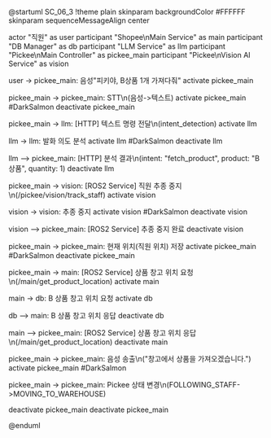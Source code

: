 @startuml SC_06_3
!theme plain
skinparam backgroundColor #FFFFFF
skinparam sequenceMessageAlign center

actor "직원" as user
participant "Shopee\nMain Service" as main
participant "DB Manager" as db
participant "LLM Service" as llm
participant "Pickee\nMain Controller" as pickee_main
participant "Pickee\nVision AI Service" as vision

user -> pickee_main: 음성"피키야, B상품 1개 가져다줘"
activate pickee_main

pickee_main -> pickee_main: STT\n(음성->텍스트)
activate pickee_main #DarkSalmon
deactivate pickee_main

pickee_main -> llm: [HTTP] 텍스트 명령 전달\n(intent_detection)
activate llm

llm -> llm: 발화 의도 분석
activate llm #DarkSalmon
deactivate llm

llm --> pickee_main: [HTTP] 분석 결과\n(intent: "fetch_product", product: "B상품", quantity: 1)
deactivate llm

pickee_main -> vision: [ROS2 Service] 직원 추종 중지\n(/pickee/vision/track_staff)
activate vision

vision -> vision: 추종 중지
activate vision #DarkSalmon
deactivate vision

vision --> pickee_main: [ROS2 Service] 추종 중지 완료
deactivate vision

pickee_main -> pickee_main: 현재 위치(직원 위치) 저장
activate pickee_main #DarkSalmon
deactivate pickee_main

pickee_main -> main: [ROS2 Service] 상품 창고 위치 요청\n(/main/get_product_location)
activate main

main -> db: B 상품 창고 위치 요청
activate db

db --> main: B 상품 창고 위치 응답
deactivate db

main --> pickee_main: [ROS2 Service] 상품 창고 위치 응답\n(/main/get_product_location)
deactivate main

pickee_main -> pickee_main: 음성 송출\n("창고에서 상품을 가져오겠습니다.")
activate pickee_main #DarkSalmon

pickee_main -> pickee_main: Pickee 상태 변경\n(FOLLOWING_STAFF->MOVING_TO_WAREHOUSE)

deactivate pickee_main
deactivate pickee_main

@enduml
